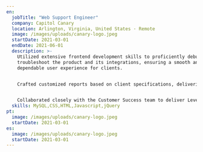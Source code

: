 ```yaml
---
en:
  jobTitle: "Web Support Engineer"
  company: Capitol Canary
  location: Arlington, Virginia, United States · Remote
  image: /images/uploads/canary-logo.jpeg
  startDate: 2021-03-01
  endDate: 2021-06-01
  description: >-
    Utilized extensive frontend development skills to proficiently debug and
    troubleshoot the product and its integrations, ensuring a smooth and
    dependable user experience for clients.


    Crafted customized reports based on client specifications, delivering insightful data analysis that facilitated informed business decisions and demonstrated the platform's value.


    Collaborated closely with the Customer Success team to deliver Level 2 support, providing exceptional service and assistance to clients throughout their platform journey.
  skills: MySQL,CSS,HTML,Javascript,jQuery
pt:
  image: /images/uploads/canary-logo.jpeg
  startDate: 2021-03-01
es:
  image: /images/uploads/canary-logo.jpeg
  startDate: 2021-03-01
---
```

